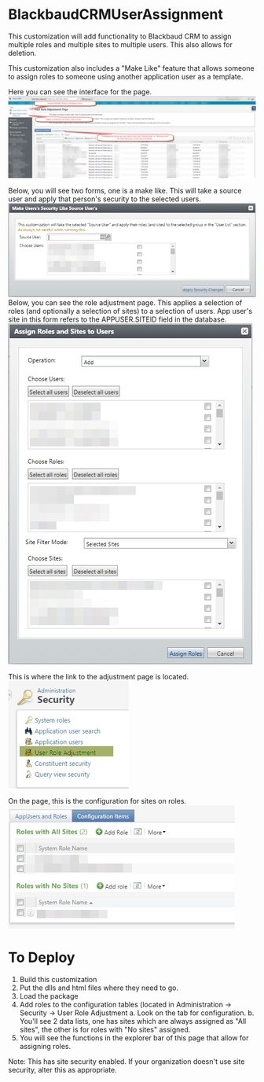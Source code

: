# BlackbaudCRMUserAssignment

This customization will add functionality to Blackbaud CRM to assign multiple roles and multiple sites to multiple users. This also allows for deletion.

This customization also includes a "Make Like" feature that allows someone to assign roles to someone using another application user as a template.

Here you can see the interface for the page.
![Link to Page](https://raw.githubusercontent.com/njregenwether/BlackbaudCRMUserAssignment/master/ExampleImages/UserRoleAdjustmentPage.png)

Below, you will see two forms, one is a make like. This will take a source user and apply that person's security to the selected users.
![Make Like](https://raw.githubusercontent.com/njregenwether/BlackbaudCRMUserAssignment/master/ExampleImages/MakeLike.png)
Below, you can see the role adjustment page. This applies a selection of roles (and optionally a selection of sites) to a selection of users.
App user's site in this form refers to the APPUSER.SITEID field in the database.
![Role Assignment](https://raw.githubusercontent.com/njregenwether/BlackbaudCRMUserAssignment/master/ExampleImages/RoleAssignmentInterface.png)

This is where the link to the adjustment page is located.
![Link to Page](https://raw.githubusercontent.com/njregenwether/BlackbaudCRMUserAssignment/master/ExampleImages/AdministartionFunctionalArea.png)

On the page, this is the configuration for sites on roles. 
![Change Role's Security](https://raw.githubusercontent.com/njregenwether/BlackbaudCRMUserAssignment/master/ExampleImages/ChangeRolesSecurity.png)




# To Deploy
1. Build this customization
2. Put the dlls and html files where they need to go.
3. Load the package
4. Add roles to the configuration tables (located in Administration -> Security -> User Role Adjustment
  a. Look on the tab for configuration.
  b. You'll see 2 data lists, one has sites which are always assigned as "All sites", the other is for roles with "No sites" assigned.
5. You will see the functions in the explorer bar of this page that allow for assigning roles.

Note: This has site security enabled. If your organization doesn't use site security, alter this as appropriate.
